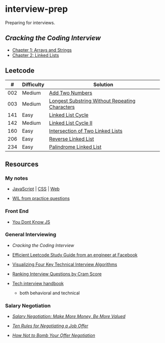 # interview-prep

Preparing for interviews.

## _Cracking the Coding Interview_

- [Chapter 1: Arrays and Strings](./src/ctci/chapter1/)
- [Chapter 2: Linked Lists](./src/ctci/chapter2/)

## Leetcode

| #   | Difficulty | Solution                                                                |
| --- | ---------- | ----------------------------------------------------------------------- |
| 002 | Medium     | [Add Two Numbers](./src/leetcode/002.js)                                |
| 003 | Medium     | [Longest Substring Without Repeating Characters](./src/leetcode/003.js) |
| 141 | Easy       | [Linked List Cycle](./src/leetcode/141.js)                              |
| 142 | Medium     | [Linked List Cycle II](./src/leetcode/142.js)                           |
| 160 | Easy       | [Intersection of Two Linked Lists](./src/leetcode/160.js)               |
| 206 | Easy       | [Reverse Linked List](./src/leetcode/206.js)                            |
| 234 | Easy       | [Palindrome Linked List](./src/leetcode/234.js)                         |

## Resources

### My notes

- [JavaScript](./javascript.md) | [CSS](./css.md) | [Web](./web.md)

- [WIL from practice questions](./notes_on_dsa.md)

### Front End

- [You Dont Know JS](https://github.com/getify/You-Dont-Know-JS)

### General Interviewing

- _Cracking the Coding Interview_

- [Efficient Leetcode Study Guide from an engineer at Facebook](./leetcode_study_guide.md)

- [Visualizing Four Key Technical Interview Algorithms](https://jeremyaguilon.me/blog/visualizing_four_key_interview_algorithms)

- [Ranking Interview Questions by Cram Score](https://jeremyaguilon.me/blog/ranking_interview_questions_by_cram_score)

- [Tech interview handbook](https://github.com/yangshun/tech-interview-handbook)
  - both behavioral and technical

### Salary Negotiation

- [_Salary Negotiation: Make More Money, Be More Valued_](https://www.kalzumeus.com/2012/01/23/salary-negotiation/)

- [_Ten Rules for Negotiating a Job Offer_](https://haseebq.com/my-ten-rules-for-negotiating-a-job-offer/)

- [_How Not to Bomb Your Offer Negotiation_](https://haseebq.com/how-not-to-bomb-your-offer-negotiation/)

